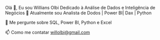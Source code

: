 Olá 👋, Eu sou Willians Olbi
Dedicado à Análise de Dados e Inteligência de Negócios
🌱 Atualmente sou Analista de Dodos | Power BI| Dax | Python

💬 Me pergunte sobre SQL, Power BI, Python e Excel

📫 Como me contatar willolbi@gmail.com
